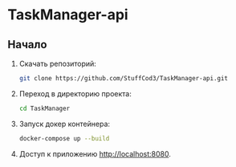 # TaskManager-api

## Начало

1. Скачать репозиторий:

    ```bash
    git clone https://github.com/StuffCod3/TaskManager-api.git
    ```

2. Переход в директорию проекта:

    ```bash
    cd TaskManager
    ```

3. Запуск докер контейнера:

    ```bash
    docker-compose up --build
    ```

4. Доступ к приложению [http://localhost:8080](http://localhost:8080).
